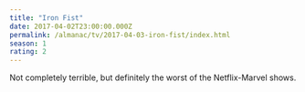```yaml
---
title: "Iron Fist"
date: 2017-04-02T23:00:00.000Z
permalink: /almanac/tv/2017-04-03-iron-fist/index.html
season: 1
rating: 2
---
```


Not completely terrible, but definitely the worst of the Netflix-Marvel shows.
